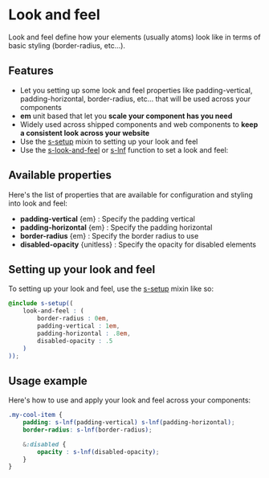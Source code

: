 # Look and feel

Look and feel define how your elements (usually atoms) look like in terms of basic styling (border-radius, etc...).

## Features

- Let you setting up some look and feel properties like padding-vertical, padding-horizontal, border-radius, etc... that will be used across your components
- **em** unit based that let you **scale your component has you need**
- Widely used across shipped components and web components to **keep a consistent look across your website**
- Use the [s-setup](../src/sass/core/mixins/_s-setup.md) mixin to setting up your look and feel
- Use the [s-look-and-feel](../src/sass/core/mixins/_s-look-and-feel.md) or [s-lnf](../src/sass/core/mixins/_s-look-and-feel.md) function to set a look and feel:

## Available properties

Here's the list of properties that are available for configuration and styling into look and feel:

- **padding-vertical** {em} : Specify the padding vertical
- **padding-horizontal** {em} : Specify the padding horizontal
- **border-radius** {em} : Specify the border radius to use
- **disabled-opacity** {unitless} : Specify the opacity for disabled elements

## Setting up your look and feel

To setting up your look and feel, use the [s-setup](../src/sass/core/mixins/_s-setup.md) mixin like so:

```scss
@include s-setup((
	look-and-feel : (
		border-radius : 0em,
		padding-vertical : 1em,
		padding-horizontal : .8em,
		disabled-opacity : .5
	)
));
```

## Usage example

Here's how to use and apply your look and feel across your components:

```scss
.my-cool-item {
	padding: s-lnf(padding-vertical) s-lnf(padding-horizontal);
	border-radius: s-lnf(border-radius);

	&:disabled {
		opacity : s-lnf(disabled-opacity);
	}
}
```

